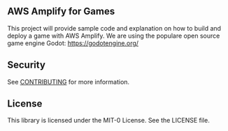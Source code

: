 ## AWS Amplify for Games

This project will provide sample code and explanation on how to build and deploy a game with AWS Amplify.
We are using the populare open source game engine Godot: https://godotengine.org/

## Security

See [CONTRIBUTING](CONTRIBUTING.md#security-issue-notifications) for more information.

## License

This library is licensed under the MIT-0 License. See the LICENSE file.